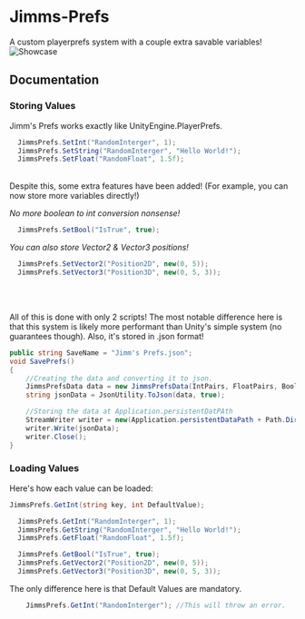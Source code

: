 # Jimms-Prefs
A custom playerprefs system with a couple extra savable variables!
![Showcase](https://github.com/user-attachments/assets/3eddf954-6f06-43f9-ab8f-f1106683b52f)

## Documentation
### Storing Values
Jimm's Prefs works exactly like UnityEngine.PlayerPrefs.
```c#
  JimmsPrefs.SetInt("RandomInterger", 1);
  JimmsPrefs.SetString("RandomInterger", "Hello World!");
  JimmsPrefs.SetFloat("RandomFloat", 1.5f);
```
<br>
Despite this, some extra features have been added!
(For example, you can now store more variables directly!)<br>

*No more boolean to int conversion nonsense!*
```c#
  JimmsPrefs.SetBool("IsTrue", true);
```
*You can also store Vector2 & Vector3 positions!*
```c#
  JimmsPrefs.SetVector2("Position2D", new(0, 5));
  JimmsPrefs.SetVector3("Position3D", new(0, 5, 3));
```
<br>
<br>

All of this is done with only 2 scripts!
The most notable difference here is that this system is likely more performant than Unity's simple system (no guarantees though). Also, it's stored in .json format!
```c#
public string SaveName = "Jimm's Prefs.json";
void SavePrefs()
{
    //Creating the data and converting it to json.
    JimmsPrefsData data = new JimmsPrefsData(IntPairs, FloatPairs, BoolPairs, StringPairs, Vector2Pairs, Vector3Pairs);
    string jsonData = JsonUtility.ToJson(data, true);

    //Storing the data at Application.persistentDatPAth
    StreamWriter writer = new(Application.persistentDataPath + Path.DirectorySeparatorChar + SaveName, false);
    writer.Write(jsonData);
    writer.Close();
}
```
### Loading Values

Here's how each value can be loaded:
```c#
JimmsPrefs.GetInt(string key, int DefaultValue);
```
```c#
  JimmsPrefs.GetInt("RandomInterger", 1);
  JimmsPrefs.GetString("RandomInterger", "Hello World!");
  JimmsPrefs.GetFloat("RandomFloat", 1.5f);

  JimmsPrefs.GetBool("IsTrue", true);
  JimmsPrefs.GetVector2("Position2D", new(0, 5));
  JimmsPrefs.GetVector3("Position3D", new(0, 5, 3));
```
The only difference here is that Default Values are mandatory.
```c#
    JimmsPrefs.GetInt("RandomInterger"); //This will throw an error.
```
